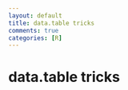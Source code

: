 ```yaml
---
layout: default
title: data.table tricks
comments: true
categories: [R]
---
```


# data.table tricks


